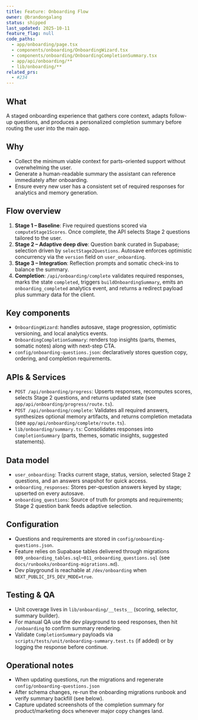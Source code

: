 ```yaml
---
title: Feature: Onboarding Flow
owner: @brandongalang
status: shipped
last_updated: 2025-10-11
feature_flag: null
code_paths:
  - app/onboarding/page.tsx
  - components/onboarding/OnboardingWizard.tsx
  - components/onboarding/OnboardingCompletionSummary.tsx
  - app/api/onboarding/**
  - lib/onboarding/**
related_prs:
  - #234
---
```


## What
A staged onboarding experience that gathers core context, adapts follow-up questions, and produces a personalized completion summary before routing the user into the main app.

## Why
- Collect the minimum viable context for parts-oriented support without overwhelming the user.
- Generate a human-readable summary the assistant can reference immediately after onboarding.
- Ensure every new user has a consistent set of required responses for analytics and memory generation.

## Flow overview
1. **Stage 1 – Baseline**: Five required questions scored via `computeStage1Scores`. Once complete, the API selects Stage 2 questions tailored to the user.
2. **Stage 2 – Adaptive deep dive**: Question bank curated in Supabase; selection driven by `selectStage2Questions`. Autosave enforces optimistic concurrency via the `version` field on `user_onboarding`.
3. **Stage 3 – Integration**: Reflection prompts and somatic check-ins to balance the summary.
4. **Completion**: `/api/onboarding/complete` validates required responses, marks the state `completed`, triggers `buildOnboardingSummary`, emits an `onboarding_completed` analytics event, and returns a redirect payload plus summary data for the client.

## Key components
- `OnboardingWizard`: handles autosave, stage progression, optimistic versioning, and local analytics events.
- `OnboardingCompletionSummary`: renders top insights (parts, themes, somatic notes) along with next-step CTA.
- `config/onboarding-questions.json`: declaratively stores question copy, ordering, and completion requirements.

## APIs & Services
- `POST /api/onboarding/progress`: Upserts responses, recomputes scores, selects Stage 2 questions, and returns updated state (see `app/api/onboarding/progress/route.ts`).
- `POST /api/onboarding/complete`: Validates all required answers, synthesizes optional memory artifacts, and returns completion metadata (see `app/api/onboarding/complete/route.ts`).
- `lib/onboarding/summary.ts`: Consolidates responses into `CompletionSummary` (parts, themes, somatic insights, suggested statements).

## Data model
- `user_onboarding`: Tracks current stage, status, version, selected Stage 2 questions, and an answers snapshot for quick access.
- `onboarding_responses`: Stores per-question answers keyed by stage; upserted on every autosave.
- `onboarding_questions`: Source of truth for prompts and requirements; Stage 2 question bank feeds adaptive selection.

## Configuration
- Questions and requirements are stored in `config/onboarding-questions.json`.
- Feature relies on Supabase tables delivered through migrations `009_onboarding_tables.sql`–`011_onboarding_questions.sql` (see `docs/runbooks/onboarding-migrations.md`).
- Dev playground is reachable at `/dev/onboarding` when `NEXT_PUBLIC_IFS_DEV_MODE=true`.

## Testing & QA
- Unit coverage lives in `lib/onboarding/__tests__` (scoring, selector, summary builder).
- For manual QA use the dev playground to seed responses, then hit `/onboarding` to confirm summary rendering.
- Validate `CompletionSummary` payloads via `scripts/tests/unit/onboarding-summary.test.ts` (if added) or by logging the response before continue.

## Operational notes
- When updating questions, run the migrations and regenerate `config/onboarding-questions.json`
- After schema changes, re-run the onboarding migrations runbook and verify summary backfill (see below).
- Capture updated screenshots of the completion summary for product/marketing docs whenever major copy changes land.
